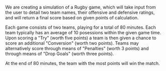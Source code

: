 We are creating a simulation of a Rugby game, which will take input from the user to detail two team names, their offensive and defensive ratings, and will return a final score based on given points of calculation.

Each game consists of two teams, playing for a total of 80 minutes. Each team typically has an average of 10 posessions within the given game time. Upon scoring a "Try" (worth five points) a team is then given a chance to score an additional "Conversion" (worth two points). Teams may alternatively score through means of "Penalties" (worth 3 points) and through means of "Drop Goals" (worth three points).

At the end of 80 minutes, the team with the most points will win the match.